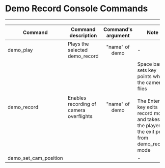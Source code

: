 # Demo Record Console Commands

___

| Сommand | Command description | Command's argument | Note |
|---|---|:---:|---|
| demo_play | Plays the selected demo_record | "name" of demo | - |
| demo_record | Enables recording of camera overflights | "name" of demo | Space bar sets key points when the camera flies<br> <br>The Enter key exits record mode and takes the player to the exit point from demo_record mode |
| demo_set_cam_position |  |  | - |
